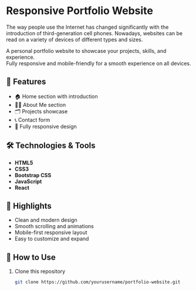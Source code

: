# Responsive Portfolio Website


The way people use the Internet has changed significantly with the introduction of third-generation cell phones. Nowadays, websites can be read on a variety of devices of different types and sizes.

A personal portfolio website to showcase your projects, skills, and experience.  
Fully responsive and mobile-friendly for a smooth experience on all devices.

## 📌 Features

- 🏠 Home section with introduction
- 👨‍💻 About Me section
- 🗂️ Projects showcase
- 📞 Contact form
- 📱 Fully responsive design

## 🛠️ Technologies & Tools

- **HTML5**
- **CSS3**
- **Bootstrap CSS**
- **JavaScript**
- **React**

## 🎨 Highlights

- Clean and modern design
- Smooth scrolling and animations
- Mobile-first responsive layout
- Easy to customize and expand

## 🚀 How to Use

1. Clone this repository  
   ```bash
   git clone https://github.com/yourusername/portfolio-website.git

